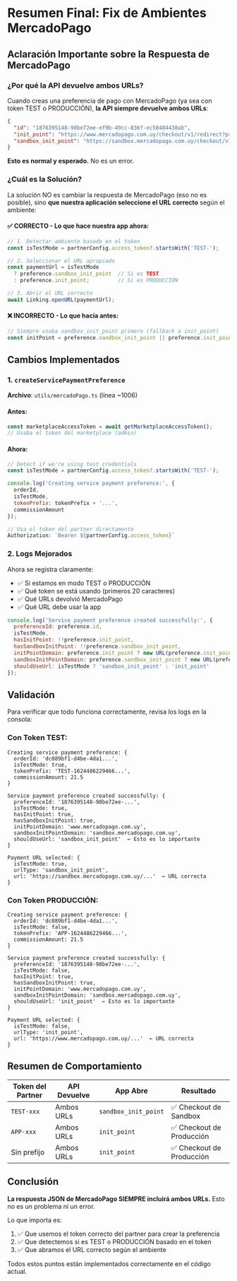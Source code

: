 # Resumen Final: Fix de Ambientes MercadoPago

## Aclaración Importante sobre la Respuesta de MercadoPago

### ¿Por qué la API devuelve ambos URLs?

Cuando creas una preferencia de pago con MercadoPago (ya sea con token TEST o PRODUCCIÓN), **la API siempre devuelve ambos URLs**:

```json
{
  "id": "1876395148-98be72ee-ef9b-49cc-836f-ec50484438ab",
  "init_point": "https://www.mercadopago.com.uy/checkout/v1/redirect?pref_id=...",
  "sandbox_init_point": "https://sandbox.mercadopago.com.uy/checkout/v1/redirect?pref_id=..."
}
```

**Esto es normal y esperado.** No es un error.

### ¿Cuál es la Solución?

La solución NO es cambiar la respuesta de MercadoPago (eso no es posible), sino **que nuestra aplicación seleccione el URL correcto** según el ambiente:

#### ✅ CORRECTO - Lo que hace nuestra app ahora:

```javascript
// 1. Detectar ambiente basado en el token
const isTestMode = partnerConfig.access_token?.startsWith('TEST-');

// 2. Seleccionar el URL apropiado
const paymentUrl = isTestMode
  ? preference.sandbox_init_point  // Si es TEST
  : preference.init_point;         // Si es PRODUCCIÓN

// 3. Abrir el URL correcto
await Linking.openURL(paymentUrl);
```

#### ❌ INCORRECTO - Lo que hacía antes:

```javascript
// Siempre usaba sandbox_init_point primero (fallback a init_point)
const initPoint = preference.sandbox_init_point || preference.init_point;
```

## Cambios Implementados

### 1. `createServicePaymentPreference`

**Archivo**: `utils/mercadoPago.ts` (línea ~1006)

#### Antes:
```javascript
const marketplaceAccessToken = await getMarketplaceAccessToken();
// Usaba el token del marketplace (admin)
```

#### Ahora:
```javascript
// Detect if we're using test credentials
const isTestMode = partnerConfig.access_token?.startsWith('TEST-');

console.log('Creating service payment preference:', {
  orderId,
  isTestMode,
  tokenPrefix: tokenPrefix + '...',
  commissionAmount
});

// Usa el token del partner directamente
Authorization: `Bearer ${partnerConfig.access_token}`
```

### 2. Logs Mejorados

Ahora se registra claramente:
- ✅ Si estamos en modo TEST o PRODUCCIÓN
- ✅ Qué token se está usando (primeros 20 caracteres)
- ✅ Qué URLs devolvió MercadoPago
- ✅ Qué URL debe usar la app

```javascript
console.log('Service payment preference created successfully:', {
  preferenceId: preference.id,
  isTestMode,
  hasInitPoint: !!preference.init_point,
  hasSandboxInitPoint: !!preference.sandbox_init_point,
  initPointDomain: preference.init_point ? new URL(preference.init_point).hostname : 'N/A',
  sandboxInitPointDomain: preference.sandbox_init_point ? new URL(preference.sandbox_init_point).hostname : 'N/A',
  shouldUseUrl: isTestMode ? 'sandbox_init_point' : 'init_point'
});
```

## Validación

Para verificar que todo funciona correctamente, revisa los logs en la consola:

### Con Token TEST:
```
Creating service payment preference: {
  orderId: 'dc089bf1-d4be-4da1...',
  isTestMode: true,
  tokenPrefix: 'TEST-1624486229466...',
  commissionAmount: 21.5
}

Service payment preference created successfully: {
  preferenceId: '1876395148-98be72ee-...',
  isTestMode: true,
  hasInitPoint: true,
  hasSandboxInitPoint: true,
  initPointDomain: 'www.mercadopago.com.uy',
  sandboxInitPointDomain: 'sandbox.mercadopago.com.uy',
  shouldUseUrl: 'sandbox_init_point'  ← Esto es lo importante
}

Payment URL selected: {
  isTestMode: true,
  urlType: 'sandbox_init_point',
  url: 'https://sandbox.mercadopago.com.uy/...'  ← URL correcta
}
```

### Con Token PRODUCCIÓN:
```
Creating service payment preference: {
  orderId: 'dc089bf1-d4be-4da1...',
  isTestMode: false,
  tokenPrefix: 'APP-1624486229466...',
  commissionAmount: 21.5
}

Service payment preference created successfully: {
  preferenceId: '1876395148-98be72ee-...',
  isTestMode: false,
  hasInitPoint: true,
  hasSandboxInitPoint: true,
  initPointDomain: 'www.mercadopago.com.uy',
  sandboxInitPointDomain: 'sandbox.mercadopago.com.uy',
  shouldUseUrl: 'init_point'  ← Esto es lo importante
}

Payment URL selected: {
  isTestMode: false,
  urlType: 'init_point',
  url: 'https://www.mercadopago.com.uy/...'  ← URL correcta
}
```

## Resumen de Comportamiento

| Token del Partner | API Devuelve | App Abre | Resultado |
|-------------------|--------------|----------|-----------|
| `TEST-xxx` | Ambos URLs | `sandbox_init_point` | ✅ Checkout de Sandbox |
| `APP-xxx` | Ambos URLs | `init_point` | ✅ Checkout de Producción |
| Sin prefijo | Ambos URLs | `init_point` | ✅ Checkout de Producción |

## Conclusión

**La respuesta JSON de MercadoPago SIEMPRE incluirá ambos URLs.** Esto no es un problema ni un error.

Lo que importa es:
1. ✅ Que usemos el token correcto del partner para crear la preferencia
2. ✅ Que detectemos si es TEST o PRODUCCIÓN basado en el token
3. ✅ Que abramos el URL correcto según el ambiente

Todos estos puntos están implementados correctamente en el código actual.
